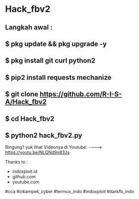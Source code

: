 # Hack_fbv2

Langkah awal : 
----------------------------------------------------------------
$ pkg update && pkg upgrade -y
----------------------------------------------------------------
$ pkg install git curl python2
----------------------------------------------------------------
$ pip2 install requests mechanize
----------------------------------------------------------------
$ git clone https://github.com/R-I-S-A/Hack_fbv2
----------------------------------------------------------------
$ cd Hack_fbv2
----------------------------------------------------------------
$ python2 hack_fbv2.py
----------------------------------------------------------------

Bingung? yuk lihat Videonya di Youtube:
----> https://youtu.be/NLQNd9n83Js


Thanks to :
- indoxploit.id
- github.com
- youtube.com

#cca
#cikampek_cyber
#termux_indo
#indoxploit
#darkfb_indo


